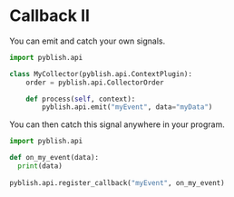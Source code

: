# Callback II

You can emit and catch your own signals.

```python
import pyblish.api

class MyCollector(pyblish.api.ContextPlugin):
    order = pyblish.api.CollectorOrder

    def process(self, context):
        pyblish.api.emit("myEvent", data="myData")
```

You can then catch this signal anywhere in your program.

```python
import pyblish.api

def on_my_event(data):
  print(data)
 
pyblish.api.register_callback("myEvent", on_my_event)
```